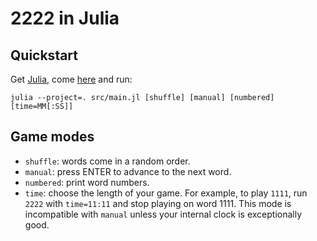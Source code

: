 # 2222 in Julia

## Quickstart

Get [Julia](https://julialang.org/), come [here](/julia/by-ahmig/) and run:

```shell
julia --project=. src/main.jl [shuffle] [manual] [numbered] [time=MM[:SS]]
```

## Game modes

- `shuffle`: words come in a random order.
- `manual`: press ENTER to advance to the next word.
- `numbered`: print word numbers.
- `time`: choose the length of your game. For example, to play `1111`, run `2222` with `time=11:11` and stop playing on word 1111. This mode is incompatible with `manual` unless your internal clock is exceptionally good.
